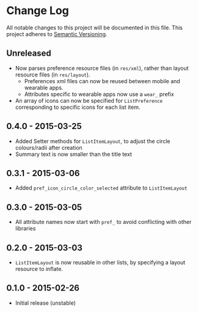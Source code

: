 # Change Log
All notable changes to this project will be documented in this file.
This project adheres to [Semantic Versioning](http://semver.org/).

## Unreleased
- Now parses preference resource files (in `res/xml`), rather than layout resource files (in `res/layout`).
    - Preferences xml files can now be reused between mobile and wearable apps.
    - Attributes specific to wearable apps now use a `wear_` prefix
- An array of icons can now be specified for `ListPreference` corresponding to specific icons for each list item.

## 0.4.0 - 2015-03-25
- Added Setter methods for `ListItemLayout`, to adjust the circle colours/radii after creation
- Summary text is now smaller than the title text

## 0.3.1 - 2015-03-06
- Added `pref_icon_circle_color_selected` attribute to `ListItemLayout`

## 0.3.0 - 2015-03-05
- All attribute names now start with `pref_` to avoid conflicting with other libraries

## 0.2.0 - 2015-03-03
- `ListItemLayout` is now reusable in other lists, by specifying a layout resource to inflate.

## 0.1.0 - 2015-02-26
- Initial release (unstable)